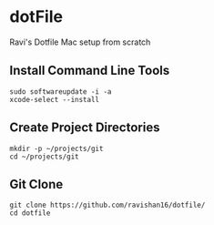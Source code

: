 # dotFile
Ravi's Dotfile Mac setup from scratch


## Install Command Line Tools

``` shell
sudo softwareupdate -i -a
xcode-select --install
```

## Create Project Directories
``` shell
mkdir -p ~/projects/git
cd ~/projects/git
```

## Git Clone
```
git clone https://github.com/ravishan16/dotfile/
cd dotfile
```